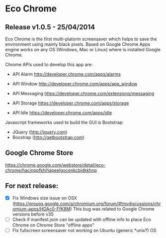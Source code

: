 Eco Chrome
=========

Release v1.0.5 - 25/04/2014
---------------------------

Eco Chrome is the first multi-platorm screensaver which helps to save the environment using mainly black pixels.
Based on Google Chrome Apps engine works on any OS (Windows, Mac or Linux) where is installed Google Chrome.

Chrome APIs used to develop this app are:

- API Alarm
http://developer.chrome.com/apps/alarms

- API Window
http://developer.chrome.com/apps/app_window

- API Messaging
https://developer.chrome.com/extensions/messaging

- API Storage
https://developer.chrome.com/apps/storage

- API Idle
https://developer.chrome.com/apps/idle

Javascript frameworks used to build the GUI is Bootstrap:
- JQuery (http://jquery.com)
- Boostrap (http://getbootstrap.com)


Google Chrome Store
-------------------
https://chrome.google.com/webstore/detail/eco-chrome/hacinppfkhihapeelgocenkcbjdkkhnp


For next release:
-----------------------
- [X] Fix Windows size issue on OSX (https://groups.google.com/a/chromium.org/forum/#!mydiscussions/chromium-apps/HDAc0-FfK8M)
  This bug was related to Google Chrome versions before v35
- [ ] Check if manifest.json can be updated with offline info to place Eco Chrome on Chrome Store "offline apps"
- [ ] FIx fullscreen screensaver not working on Ubuntu (generic *unix?) OS
